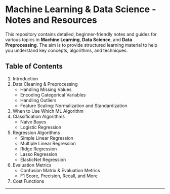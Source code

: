 # Machine Learning & Data Science - Notes and Resources

This repository contains detailed, beginner-friendly notes and guides for various topics in **Machine Learning**, **Data Science**, and **Data Preprocessing**. The aim is to provide structured learning material to help you understand key concepts, algorithms, and techniques.

## Table of Contents
1. Introduction  
2. Data Cleaning & Preprocessing  
   - Handling Missing Values  
   - Encoding Categorical Variables  
   - Handling Outliers  
   - Feature Scaling: Normalization and Standardization  
3. When to Use Which ML Algorithm  
4. Classification Algorithms  
   - Naive Bayes  
   - Logistic Regression  
5. Regression Algorithms  
   - Simple Linear Regression  
   - Multiple Linear Regression  
   - Ridge Regression  
   - Lasso Regression  
   - ElasticNet Regression  
6. Evaluation Metrics  
   - Confusion Matrix & Evaluation Metrics  
   - F1 Score, Precision, Recall, and More  
7. Cost Functions  


---
